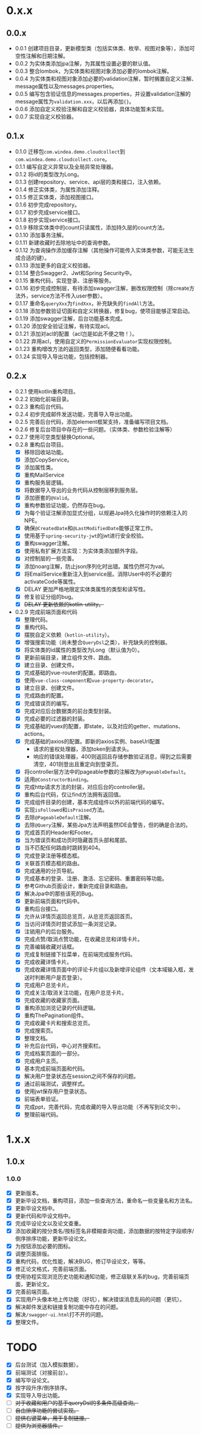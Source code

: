 # 0.x.x

## 0.0.x

* 0.0.1 创建项目目录，更新模型类（包括实体类、枚举、视图对象等），添加可空性注解和日期注解。
* 0.0.2 为实体类添加jpa注解，为其属性设置必要的默认值。
* 0.0.3 整合lombok，为实体类和视图对象添加必要的lombok注解。
* 0.0.4 为实体类和视图对象添加必要的validation注解，暂时搁置自定义注解、message属性以及messages.properties。
* 0.0.5 编写包含验证信息的messages.properties，并设置validation注解的message属性为`validation.xxx`，以后再添加`{}`。
* 0.0.6 添加自定义校验注解和自定义校验器，具体功能暂未实现。
* 0.0.7 实现自定义校验器。

## 0.1.x

* 0.1.0 迁移包`com.windea.demo.cloudcollect`到`com.windea.demo.cloudcollect.core`。
* 0.1.1 编写自定义异常以及全局异常处理器。
* 0.1.2 将id的类型改为Long。
* 0.1.3 创建repository、service、api层的类和接口，注入依赖。
* 0.1.4 修正实体类，为属性添加注释。
* 0.1.5 修正实体类，添加视图接口。
* 0.1.6 初步完成repository。
* 0.1.7 初步完成service接口。
* 0.1.8 初步实现service接口。
* 0.1.9 移除实体类中的count只读属性，添加持久层的count方法。
* 0.1.10 添加事务注解。
* 0.1.11 新建收藏时去除地址中的查询参数。
* 0.1.12 为查询操作添加缓存注解（其他操作可能传入实体类参数，可能无法生成合适的键）。
* 0.1.13 添加更多的自定义校验器。
* 0.1.14 整合Swagger2、Jwt和Spring Security中。
* 0.1.15 重构代码，实现登录、注册等服务。
* 0.1.16 初步完成控制层，有待添加swagger注解，删改权限控制（除create方法外，service方法不传入user参数）。
* 0.1.17 重命名`queryXxx`为`findXxx`，补充缺失的`findAll`方法。
* 0.1.18 添加参数验证切面和自定义转换器，修复bug，使项目能够正常启动。
* 0.1.19 添加swagger注解，后台功能基本完成。
* 0.1.20 添加安全验证注解，有待实现acl。
* 0.1.21 添加对acl的配置（acl岂是如此不便之物！）。
* 0.1.22 弃用acl，使用自定义的`PermissionEvaluator`实现权限控制。
* 0.1.23 重构增改方法的返回类型，添加随便看看功能。
* 0.1.24 实现导入导出功能，包括控制器。

## 0.2.x

* 0.2.1 使用kotlin重构项目。
* 0.2.2 初始化前端目录。
* 0.2.3 重构后台代码。
* 0.2.4 初步完成邮件发送功能，完善导入导出功能。
* 0.2.5 完善后台代码，添加element框架支持，准备编写项目文档。
* 0.2.6 修复后台项目中存在的一些问题。（实体类、参数检验注解等）
* 0.2.7 使用可空类型替换Optional。
* 0.2.8 重构后台项目。
  * [X] 移除回收站功能。
  * [X] 添加CopyService。
  * [X] 添加属性类。
  * [X] 重构MailService
  * [X] 重构服务层逻辑。
  * [X] 将数据导入导出的业务代码从控制层移到服务层。
  * [X] 添加嵌套的`@Valid`。
  * [X] 重构参数验证功能，仍然存在bug。
  * [X] 为每个验证注解添加显式分组，以规避Jpa持久化操作时的依赖注入的NPE。
  * [X] 确保`@CreatedDate`和`@LastModifiedDate`能够正常工作。
  * [X] 使用基于`spring-security-jwt`的jwt进行安全校验。
  * [X] 重构swagger注解。
  * [X] 使用私有扩展方法实现：为实体类添加额外字段。
  * [X] 对控制层的一些完善。
  * [X] 添加noarg注解，防止json序列化时出错。属性仍然可为val。
  * [X] 将EmailService重新注入到service层。消除User中的不必要的activateCode等属性。
  * [X] DELAY 更加严格地限定实体类属性的类型和读写性。
  * [X] 修复验证分组的bug。
  * [X] ~~DELAY 更新依赖的kotlin-utility。~~
* 0.2.9 完成前端页面和代码
  * [X] 整理代码。
  * [X] 重构代码。
  * [X] 摆脱自定义依赖（`kotlin-utility`）。
  * [X] 增强搜索功能（尚未整合`QueryDsl`之类），补充缺失的控制器。
  * [X] 将实体类的id属性的类型改为Long（默认值为0）。
  * [X] 更新前端目录，建立组件文件、路由。
  * [X] 建立目录、创建文件。
  * [X] 完成基础的vue-router的配置。即路由。
  * [X] 使用`vue-class-component`和`vue-property-decorator`。
  * [X] 建立目录、创建文件。
  * [X] 完成路由的配置。
  * [X] 完成错误页的编写。
  * [X] 完成对应后台数据类的前台类型封装。
  * [X] 完成必要的过滤器的封装。
  * [X] 完成基础的vuex的配置，即state，以及对应的getter、mutations、actions。
  * [X] 完成基础的axios的配置。即新的axios实例、baseUrl配置
    * 请求的鉴权处理器，添加token到请求头。
    * 响应的错误处理器，400则返回且存储参数验证消息，得到之后需要清空，401则登出且重定向到登录页。
  * [X] 将controller层方法中的pageable参数的注解改为`@PageableDefault`。
  * [X] 适用`@ConstructorBinding`。
  * [X] 完成http请求方法的封装，对应后台的controller层。
  * [X] 重构后台代码，仅让find方法拥有返回值。
  * [X] 完成组件目录的创建，基本完成组件以外的前端代码的编写。
  * [X] 实现`isFollowed`和`isPraised`方法。
  * [X] 去除`@PageableDefault`注解。
  * [X] 去除`@Query`注解，某些Jpa方法声明虽然IDE会警告，但的确是合法的。
  * [X] 完成首页的Header和Footer。
  * [X] 当为错误页和成功页时隐藏首页头部和尾部。
  * [X] 当不匹配任何路由时跳转到404。
  * [X] 完成登录注册等模态框。
  * [X] 关联首页模态框的路由。
  * [X] 完成通用的分页导航。
  * [X] 完成基本的登录、注册、激活、忘记密码、重置密码等功能。
  * [X] 参考Github页面设计，重新完成目录和路由。
  * [X] 解决Jpa中的那些该死的Bug。
  * [X] 更新前端页面和代码中。
  * [X] 重构后台接口。
  * [X] 允许从详情页返回总览页，从总览页返回首页。
  * [X] 当访问详情页时尝试添加一条浏览记录。
  * [X] 注销用户的后台服务。
  * [X] 完成点赞/取消点赞功能，在收藏总览和详情卡片。
  * [X] 完善编辑收藏对话框。
  * [X] 完成复制链接下拉菜单，在前端完成服务代码。
  * [X] 完成收藏详情卡片。
  * [X] 完成收藏详情页面中的评论卡片组以及新增评论组件（文本域输入框，发送时判断用户是否登录）。
  * [X] 完成用户总览卡片。
  * [X] 完成关注/取消关注功能，在用户总览卡片。
  * [X] 完成收藏的收藏家页面。
  * [X] 重构添加浏览记录的代码逻辑。
  * [X] 重构ThePagination组件。
  * [X] 完成收藏卡片和搜索总览页。
  * [X] 完成搜索页。
  * [X] 整理文档。
  * [X] 补充后台代码，中心对齐搜索栏。
  * [X] 完成档案页面的一部分。
  * [X] 完成用户主页。
  * [X] 基本完成前端页面和代码。
  * [X] 解决用户登录状态在session之间不保存的问题。
  * [X] 通过前端测试，调整样式。
  * [X] 使用jwt保存用户登录状态。
  * [X] 前端表单验证。
  * [X] 完成ppt，完善代码，完成收藏的导入导出功能（不再写到论文中）。
  * [X] 整理前端代码。

# 1.x.x

## 1.0.x

### 1.0.0

* [X] 更新版本。
* [X] 更新毕设文档，重构项目，添加一些查询方法，重命名一些变量名和方法名。
* [X] 更新毕设文档中。
* [X] 更新代码和毕设文档中。
* [X] 完成毕设论文以及论文查重。
* [X] 添加收藏的按分类名/按标签名非模糊查询功能，添加数据的按特定字段顺序/倒序排序功能，更新毕设论文。
* [X] 为按钮添加必要的图标。
* [X] 调整页面排版。
* [X] 重构代码，优化性能，解决BUG，修订毕设论文，等等。
* [X] 修正论文格式，完善前端页面。
* [X] 使用协程实现浏览历史功能和通知功能，修正级联关系的bug，完善前端页面，更新论文。
* [X] 完善前端页面。
* [X] 实现用户头像本地上传功能（好坑），解决错误消息乱码的问题（更坑）。
* [X] 解决邮件发送和链接复制功能中存在的问题。
* [X] 解决`/swagger-ui.html`打不开的问题。
* [X] 整理文件。

# TODO

* [X] 后台测试（加入模拟数据）。
* [X] 前端测试（对接前台）。
* [X] 编写毕设论文。
* [X] 按字段升序/倒序排序。
* [X] 实现导入导出功能。
* [ ] ~~对于收藏和用户的基于queryDsl的多条件高级查询。~~
* [ ] ~~自由排序功能的尝试实现。~~
* [ ] ~~提供右键菜单，用于复制链接。~~
* [ ] ~~提供为浏览器插件。~~
